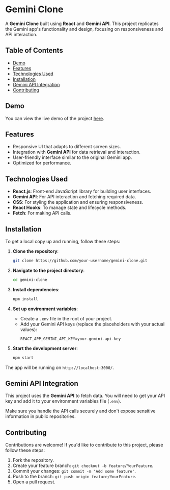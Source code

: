 # Gemini Clone

A **Gemini Clone** built using **React** and **Gemini API**. This project replicates the Gemini app's functionality and design, focusing on responsiveness and API interaction.

## Table of Contents

- [Demo](https://gemini-clone-k4r25ppfe-mayank-mehtas-projects.vercel.app/)
- [Features](#features)
- [Technologies Used](#technologies-used)
- [Installation](#installation)
- [Gemini API Integration](#gemini-api-integration)
- [Contributing](#contributing)

## Demo

You can view the live demo of the project [here](https://gemini-clone-k4r25ppfe-mayank-mehtas-projects.vercel.app/).

## Features

- Responsive UI that adapts to different screen sizes.
- Integration with **Gemini API** for data retrieval and interaction.
- User-friendly interface similar to the original Gemini app.
- Optimized for performance.

## Technologies Used

- **React.js**: Front-end JavaScript library for building user interfaces.
- **Gemini API**: For API interaction and fetching required data.
- **CSS**: For styling the application and ensuring responsiveness.
- **React Hooks**: To manage state and lifecycle methods.
- **Fetch**: For making API calls.

## Installation

To get a local copy up and running, follow these steps:

1. **Clone the repository**:
    ```bash
    git clone https://github.com/your-username/gemini-clone.git
    ```

2. **Navigate to the project directory**:
    ```bash
    cd gemini-clone
    ```

3. **Install dependencies**:
    ```bash
    npm install
    ```

4. **Set up environment variables**:
   - Create a `.env` file in the root of your project.
   - Add your Gemini API keys (replace the placeholders with your actual values):
     ```
     REACT_APP_GEMINI_API_KEY=your-gemini-api-key
     ```

5. **Start the development server**:
    ```bash
    npm start
    ```

The app will be running on `http://localhost:3000/`.


## Gemini API Integration

This project uses the **Gemini API** to fetch data. You will need to get your API key and add it to your environment variables file (`.env`). 

Make sure you handle the API calls securely and don't expose sensitive information in public repositories.


## Contributing

Contributions are welcome! If you'd like to contribute to this project, please follow these steps:

1. Fork the repository.
2. Create your feature branch: `git checkout -b feature/YourFeature`.
3. Commit your changes: `git commit -m 'Add some feature'`.
4. Push to the branch: `git push origin feature/YourFeature`.
5. Open a pull request.
